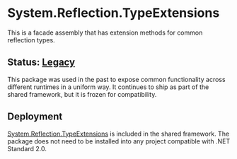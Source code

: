 # System.Reflection.TypeExtensions
This is a facade assembly that has extension methods for common reflection types.

## Status: [Legacy](../../libraries/README.md#development-statuses)
This package was used in the past to expose common functionality across different runtimes in a uniform way. It continues to ship as part of the shared framework, but it is frozen for compatibility.

## Deployment
[System.Reflection.TypeExtensions](https://www.nuget.org/packages/System.Reflection.TypeExtensions) is included in the shared framework.  The package does not need to be installed into any project compatible with .NET Standard 2.0.
